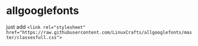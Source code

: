 # allgooglefonts
just add
`<link rel="stylesheet" href="https://raw.githubusercontent.com/LinuxCrafts/allgooglefonts/master/classesfull.css">`
